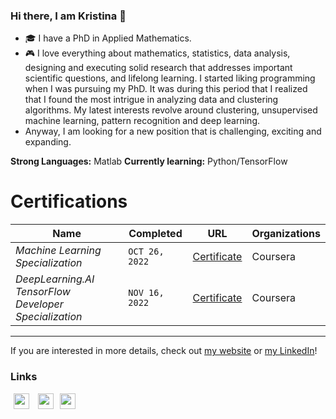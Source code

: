 ### Hi there, I am Kristina 👋



- 🎓 I have a PhD in Applied Mathematics.
- 🎮 I love everything about mathematics, statistics, data analysis, designing and executing solid research that addresses important scientific questions, and lifelong learning. I started liking programming when I was pursuing my PhD. It was during this period that I realized that I found the most intrigue in analyzing data and clustering algorithms. My latest interests revolve around clustering, unsupervised machine learning, pattern recognition and deep learning.
- Anyway, I am looking for a new position that is challenging, exciting and expanding. 

**Strong Languages:** Matlab **Currently learning:** Python/TensorFlow

# Certifications


Name | Completed |  URL | Organizations
--- | --- | --- | --- | 
*Machine Learning Specialization* | `OCT 26, 2022` | [Certificate](https://coursera.org/share/5bdbda3f14262b22782bb153174f8660) | Coursera
*DeepLearning.AI TensorFlow Developer Specialization* | `NOV 16, 2022` | [Certificate](https://coursera.org/share/b9925d646cd202d41c5fb14df2b96a8d) | Coursera


---

If you are interested in more details, check out [my website](https://kpnaga08.github.io) or [my LinkedIn](https://www.linkedin.com/in/kristina-p-sinaga-007925245/)!  

### Links

<a href="https://scholar.google.com/citations?user=bYFMDisAAAAJ&hl=en"><img src="https://user-images.githubusercontent.com/47393421/142145409-04c70c23-71a9-4b8d-b2df-509e7ad658dc.png" alt="scholar-logo" width="25" hspace="5"/></a>   </a><a href="mailto:kristinasinaga57@yahoo.co.id"><img src="https://user-images.githubusercontent.com/47393421/142145916-0428098b-c524-4f28-973b-775624becd7f.png" alt="mail-logo" width="25" hspace="5"/></a><a href="https://orcid.org/0000-0003-0169-5265"><img src="https://user-images.githubusercontent.com/47393421/142146398-bcdbfc40-3646-45ec-ad13-4c41c955f983.png" alt="orcid-logo" width="25" hspace="5"/></a>


